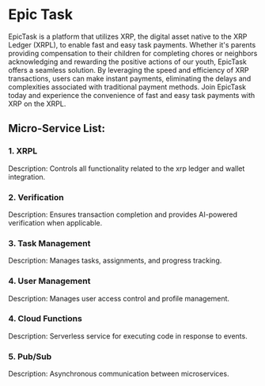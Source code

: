 # Epic Task
EpicTask is a platform that utilizes XRP, the digital asset native to the XRP Ledger (XRPL), to enable fast and easy task payments. Whether it's parents providing compensation to their children for completing chores or neighbors acknowledging and rewarding the positive actions of our youth, EpicTask offers a seamless solution. By leveraging the speed and efficiency of XRP transactions, users can make instant payments, eliminating the delays and complexities associated with traditional payment methods. Join EpicTask today and experience the convenience of fast and easy task payments with XRP on the XRPL.

## Micro-Service List:

### 1. XRPL
Description: Controls all functionality related to the xrp ledger and wallet integration.

### 2. Verification
Description: Ensures transaction completion and provides AI-powered verification when applicable.

### 3. Task Management
Description: Manages tasks, assignments, and progress tracking.

### 4. User Management
Description: Manages user access control and profile management. 

### 4. Cloud Functions
Description: Serverless service for executing code in response to events.

### 5. Pub/Sub
Description: Asynchronous communication between microservices.